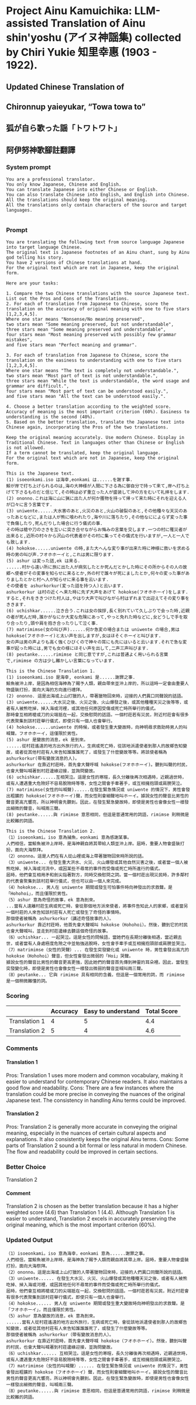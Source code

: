 # Project Ainu Kamuichika: LLM-assisted Translation of Ainu shin'yoshu (アイヌ神謡集) collected by Chiri Yukie 知里幸惠 (1903 - 1922).

## Updated Chinese Translation of

## Chironnup yaieyukar, “Towa towa to” 
## 狐が自ら歌った謡「トワトワト」
## 阿伊努神歌腳註翻譯

### System prompt
```
You are a professional translator. 
You only know Japanese, Chinese and English. 
You can translate Japanese into either Chinese or English. 
You can also translate Chinese into English, and English into Chinese.
All the translations should keep the original meaning.
All the translations only contain characters of the source and target languages.


```

### Prompt
```
You are translating the following text from source language Japanese into target language Chinese. 
The original text is Japanese footnotes of an Ainu chant, sung by Ainu god telling his story. 
You have 2 versions of Chinese translations at hand.
For the original text which are not in Japanese, keep the original form. 

Here are your tasks:

1. Compare the two Chinese translations with the source Japanese text. List out the Pros and Cons of the Translations.
2. For each of translation from Japanese to Chinese, score the translation on the accuracy of original meaning with one to five stars [1,2,3,4,5].
Where one star means "Nonsense/No meaning preserved",
two stars mean "Some meaning preserved, but not understandable",
three stars mean "Some meaning preserved and understandable",
four stars mean "Most meaning preserved with possibly few grammar mistakes",
and five stars mean "Perfect meaning and grammar".

3. For each of translation from Japanese to Chinese, score the translation on the easiness to understanding with one to five stars [1,2,3,4,5].
Where one star means "The text is completely not understandable.",
two stars mean "Most part of text is not understandable.",
three stars mean "While the text is understandable, the word usage and grammar are difficult.",
four stars mean "Most part of text can be understood easily.",
and five stars mean "All the text can be understood easily.".

4. Choose a better translation according to the weighted score. Accuracy of meaning is the most important criterion (60%). Easiness to understanding is the second (40%).
5. Based on the better translation, translate the Japanese text into Chinese again, incorporating the Pros of the two translations.

Keep the original meaning accurately. Use modern Chinese. Display in Traditional Chinese. Text in languages other than Chinese or English is not allowed.
If a term cannot be translated, keep the original language.
For the original text which are not in Japanese, keep the original form. 

This is the Japanese text.
(1) isoeonkami.iso は海幸,eonkami は......を謝す事.
鯨が岸で打ち上げられるのは,海の大神様が人間に下さる為に御自分で持って来て,岸へ打ち上げて下さるものだと信じて,その時は必ず重立った人が盛装して沖の方をむいて礼拝をします.
(2) ononno.これは海に山に猟に出た人が何か獲物を持って帰って来た時にそれを迎える人が口々に言う言葉です.
(3) uniwente......大水害のあと,火災のあと,火山の破裂のあと,その他種々な天災のあったあとなどに,または人が熊に喰われたり,海や川に落ちたり,その他なにによらず変った事で負傷したり,死んだりした場合に行う儀式の事.
その時は槍や刀のさきを互いに突き合せながらお悔みの言葉を交します.一つの村に罹災者が出来ると,近所の村々から沢山の代表者がその村に集ってその儀式を行いますが,一人と一人でも致します.
(4) hokokse......uniwente の時,また大へんな変り事が出来た時に神様に救いを求める時の男の叫び声.フオホホーイと,これは男に限ります.
(5) ashur は変った話,ek は来る.
......村から遠い所に旅に出た人が病気したとか死んだとかした時にその所からその人の故郷へ使者がその変事を知らせに来るとか,外の村で誰々が死にましたとか,何々の変った事がありましたとかと村へ人が知らせに来る事を云います.
その使者を ashurkorkur(変った話を持つ人)と云います.
ashurkorkur は村の近くへ来た時に先ず大声をあげて hokokse(フオホホーイ)をします.すると,それをききつけた村人は,やはり大声で叫びながら村はずれまで出迎えてその変り事をききます.
(6) uchishkar......泣き合う.これは女の挨拶,長く別れていて久しぶりで会った時,近親の者が死んだ時,誰かがなにか大変な危険にあって,やっと免れた時などに,女どうしで手を取り合ったり,頭や肩を抱き合ったりして泣く事.
(7) matrimimse(女の叫び声)......何か急変の場合または uniwente の場合,男は hokokse(フオホホーイ)と太い声を出しますが,女はほそくホーイと叫びます.
女の声は男の声よりも高く強くひびくので神々の耳にも先にはいると云います.それで急な変事が起った時には,男でも女の様にほそい声を出して,二声三声叫びます.
(8) peutanke......rimimse と同じ意ですが,これは普通よく用いられる言葉で,rimimse の方は少し難かしい言葉になっています.

This is the Chinese Translation 1.
(1) isoeonkami.iso 是海幸, eonkami 是......謝罪之事.
鯨魚被沖上岸，是因為相信海神為了賜予人類，親自帶來並沖上岸的，所以這時一定會由重要人物盛裝打扮，面向大海的方向進行禮拜。
(2) ononno. 這是出海或上山打獵的人，帶著獵物回來時，迎接的人們異口同聲說的話語。
(3) uniwente......大水災之後、火災之後、火山爆發之後，或其他種種天災之後等等，或者有人被熊吃掉，掉入海或河裡，或其他任何原因受傷或死亡時所舉行的儀式。
那時會互相將槍或刀的尖端抵在一起，交換慰問的話語。一個村莊若有災民，附近村莊會有很多代表聚集到該村莊舉行儀式，即使只有一個人也會舉行。
(4) hokokse......uniwente 的時候，或者發生重大變故時，向神明尋求救助時男人的叫喊聲。フオホホーイ，這僅限於男性。
(5) ashur 是變故的消息，ek 是到來。
......從村莊遙遠的地方出外旅行的人，生病或死亡時，從該地派遣使者到那人的故鄉告知變故，或者從其他村莊有人來告知誰誰誰死了，或發生了什麼變故等等。將該使者稱為 ashurkorkur(帶有變故消息的人)。
ashurkorkur 在靠近村莊時，首先會大聲呼喊 hokokse(フオホホーイ)。聽到叫聲的村民，也會大聲叫喊著到村莊邊緣迎接，並詢問變故。
(6) uchishkar......互相哭泣。這是女性的寒暄，長久分離後再次相遇時，近親過世時，或有人遭遇重大危險好不容易脫險時等等，女性之間會手牽著手，或互相擁抱頭或肩膀哭泣。
(7) matrimimse(女性的叫喊聲)......在發生緊急情況或 uniwente 的情況下，男性會發出粗獷的 hokokse(フオホホーイ)聲，而女性則會細聲地叫ホーイ。據說女性的聲音比男性的聲音更高亢響亮，所以神明會先聽到。因此，在發生緊急變故時，即使是男性也會像女性一樣發出細微的聲音，叫喊兩三聲。
(8) peutanke......與 rimimse 意思相同，但這是普通常用的詞語，rimimse 則稍微是比較難的詞語。

This is the Chinese Translation 2.
（1）isoeonkami。iso 意為捕魚，eonkami 意為感謝某事。
人們相信，當鯨魚被沖上岸時，是海神親自將其帶給人類並沖上岸。屆時，重要人物會盛裝打扮，面向大海祭拜。
（2）ononno。這是人們在有人從山裡或海上帶著獵物回來時所說的話。
（3）uniwente... 在發生重大洪水、火災、火山爆發或其他自然災害之後，或者當一個人被熊吃掉、掉入海或河流中，或因某些不尋常的事件而受傷或死亡時所進行的儀式。
屆時，他們會互相用矛和劍尖指著對方，同時交換慰問之詞。當一個村莊出現災民時，許多鄰村的代表會聚集到該村莊舉行儀式，但也可以由一個人來完成。
（4）hokokse... 男人在 uniwente 期間或發生可怕事件時向神發出的求救聲。是「Hohohoi」，而且僅限於男性。
（5）ashur 意為奇怪的故事，ek 意為到來。
...當有人遠離村莊生病或死亡時，會從那個地方派來使者，將事件告知此人的家鄉，或者當另一個村莊的人來告知該村莊有人死亡或發生了奇怪的事情時。
那個使者被稱為 ashurkorkur（講述奇怪故事的人）。
ashurkorkur 靠近村莊時，他首先會大聲喊叫 hokokse（Hohohoi）。然後，聽到它的村民也會大聲喊叫，並走到村莊邊緣去聽這個奇怪的故事。
（6）uchishkar... 一起哭泣。這是女性的問候語，當她們在長期分離後相遇，當近親去世，或者當有人身處極度危險之中並勉強逃脫時，女性會手牽手或互相擁抱頭部或肩膀並哭泣。
（7）matrimimse（女性的哭聲）... 在發生突發變化或 uniwente 時，男性會發出高亢的 hokokse（Hohohoi）聲音，但女性會發出微弱的「Hoi」哭聲。
據說女性的聲音比男性的聲音更高更強，因此她們的聲音首先傳到神靈的耳朵裡。因此，當發生突發變化時，即使是男性也會像女性一樣發出微弱的聲音並喊叫兩三聲。
（8）peutanke... 它與 rimimse 具有相同的含義，但這是一個常用的詞，而 rimimse 是一個稍微難懂的詞。

```
### Scoring

|               | Accuracy | Easy to understand |  Total Score |
| ------------- | -------- | ------------------ | ------------ | 
| Translation 1 | 4 | 5 |  4.4 |
| Translation 2 | 5 | 4 |  4.6 |

### Comments
#### Translation 1
Pros: Translation 1 uses more modern and common vocabulary, making it easier to understand for contemporary Chinese readers. It also maintains a good flow and readability.
Cons: There are a few instances where the translation could be more precise in conveying the nuances of the original Japanese text. The consistency in handling Ainu terms could be improved.

#### Translation 2
Pros: Translation 2 is generally more accurate in conveying the original meaning, especially in the nuances of certain cultural aspects and explanations. It also consistently keeps the original Ainu terms.
Cons: Some parts of Translation 2 sound a bit formal or less natural in modern Chinese. The flow and readability could be improved in certain sections.

### Better Choice
Translation 2
#### Comment
Translation 2 is chosen as the better translation because it has a higher weighted score (4.6) than Translation 1 (4.4). Although Translation 1 is easier to understand, Translation 2 excels in accurately preserving the original meaning, which is the most important criterion (60%).

### Updated Output
```
（1）isoeonkami。iso 意為海幸，eonkami 意為......謝罪之事。
人們相信，當鯨魚被沖上岸時，是海神為了賜予人類而親自將其帶上岸。屆時，重要人物會盛裝打扮，面向大海祭拜。
（2）ononno。這是出海或上山打獵的人帶著獵物回來時，迎接的人們異口同聲所說的話語。
（3）uniwente...... 在發生大水災、火災、火山爆發或其他種種天災之後，或者有人被熊吃掉、掉入海或河裡，或因其他任何不尋常的事件而受傷或死亡時所舉行的儀式。
屆時，他們會互相將槍或刀的尖端抵在一起，交換慰問的話語。一個村莊若有災民，附近村莊會有很多代表聚集到該村莊舉行儀式，即使只有一個人也會舉行。
（4）hokokse...... 男人在 uniwente 期間或發生重大變故時向神明發出的求救聲。是「フオホホーイ」，而且僅限於男性。
（5）ashur 意為變故的消息，ek 意為到來。
......當有人從村莊遙遠的地方出外旅行，生病或死亡時，會從該地派遣使者到那人的故鄉告知變故，或者從其他村莊有人來告知誰誰誰死了，或發生了什麼變故等等。
那個使者被稱為 ashurkorkur（帶有變故消息的人）。
ashurkorkur 在靠近村莊時，首先會大聲呼喊 hokokse（フオホホーイ）。然後，聽到叫聲的村民，也會大聲叫喊著到村莊邊緣迎接，並詢問變故。
（6）uchishkar...... 互相哭泣。這是女性的寒暄，長久分離後再次相遇時，近親過世時，或有人遭遇重大危險好不容易脫險時等等，女性之間會手牽著手，或互相擁抱頭或肩膀哭泣。
（7）matrimimse（女性的叫喊聲）...... 在發生緊急情況或 uniwente 的情況下，男性會發出粗獷的 hokokse（フオホホーイ）聲，而女性則會細聲地叫ホーイ。據說女性的聲音比男性的聲音更高亢響亮，所以神明會先聽到。因此，在發生緊急變故時，即使是男性也會像女性一樣發出細微的聲音，叫喊兩三聲。
（8）peutanke......與 rimimse 意思相同，但這是普通常用的詞語，rimimse 則稍微是比較難的詞語。
```

